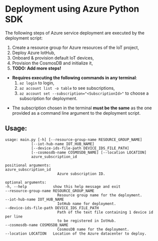 # Deployment using Azure Python SDK
The following steps of Azure service deployment are executed by the deployment script:

1. Create a resource group for Azure resources of the IoT project,
2. Deploy Azure IotHub,
3. Onboard & provision default IoT devices,
4. Provision the CosmosDB and initialize it,
5. **TODO: Add more steps!**

* **Requires executing the following commands in any terminal**:
  1. `az login` to login,
  2. `az account list -o table` to see subscriptions,
  3. `az account set --subscription="<SubscriptionId>"` to choose a subscription for deployment.
<!-- * **Requires**:
  * Setting up a service principal. Run the following sequence of commands in `powershell`:
    1. `az login` to login,
    2. `az account list -o table` to see subscriptions,
    3. `az account set --subscription="<SubscriptionId>"` to choose a subscription for deployment,
    4. `az ad sp create-for-rbac --name DeploymentPrincipal --role Contributor` to create a service principal with **Contributor** access level.
  * **TODO: Write more!** -->

* The subscription chosen in the terminal **must be the same** as the one provided as a command line argument to the deployment script.

## **Usage:**

    usage: main.py [-h] [--resource-group-name RESOURCE_GROUP_NAME]
                [--iot-hub-name IOT_HUB_NAME]
                [--device-ids-file-path DEVICE_IDS_FILE_PATH]
                [--cosmosdb-name COSMOSDB_NAME] [--location LOCATION]
                azure_subscription_id

    positional arguments:
    azure_subscription_id
                            Azure subscription ID.

    optional arguments:
    -h, --help            show this help message and exit
    --resource-group-name RESOURCE_GROUP_NAME
                            Resource group name for the deployment.
    --iot-hub-name IOT_HUB_NAME
                            IotHub name for deployment.
    --device-ids-file-path DEVICE_IDS_FILE_PATH
                            Path of the text file containing 1 device id per line
                            to be registered in IotHub.
    --cosmosdb-name COSMOSDB_NAME
                            CosmosDB name for the deployment.
    --location LOCATION   Location of the Azure datacenter to deploy.
